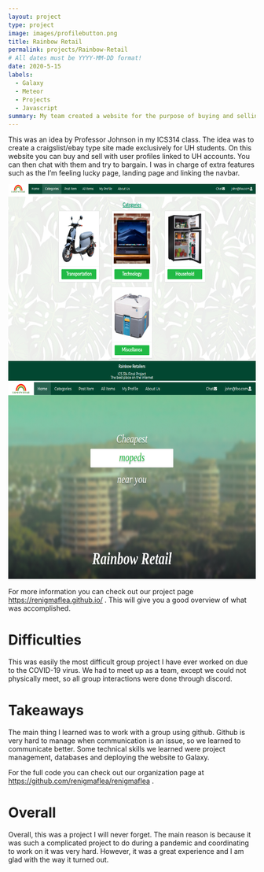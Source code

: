 ```yaml
---
layout: project
type: project
image: images/profilebutton.png
title: Rainbow Retail
permalink: projects/Rainbow-Retail
# All dates must be YYYY-MM-DD format!
date: 2020-5-15
labels:
  - Galaxy
  - Meteor
  - Projects
  - Javascript
summary: My team created a website for the purpose of buying and selling for UH students.
---
```





This was an idea by Professor Johnson in my ICS314 class. The idea was to create a craigslist/ebay type site made exclusively for UH students. On this website you can buy and sell with user profiles linked to UH accounts. You can then chat with them and try to bargain. I was in charge of extra features such as the I’m feeling lucky page, landing page and linking the navbar. 



<img class="ui image" src="../images/categories.png" width="600" height="400">

<img class="ui image" src="../images/LandingPage1.png" width="600" height="400">

For more information you can check out our project page https://renigmaflea.github.io/ . This will give you a good overview of what was accomplished.

# Difficulties

This was easily the most difficult group project I have ever worked on due to the COVID-19 virus. We had to meet up as a team, except we could not physically meet, so all group interactions were done through discord.


# Takeaways

The main thing I learned was to work with a group using github. Github is very hard to manage when communication is an issue, so we learned to communicate better. Some technical skills we learned were project management, databases and deploying the website to Galaxy. 

For the full code you can check out our organization page at https://github.com/renigmaflea/renigmaflea .

# Overall

Overall, this was a project I will never forget. The main reason is because it was such a complicated project to do during a pandemic and coordinating to work on it was very hard. However, it was a great experience and I am glad with the way it turned out.
